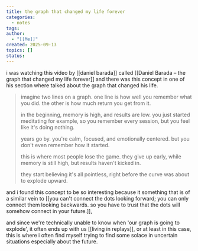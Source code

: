 ```yaml
---
title: the graph that changed my life forever
categories:
  - notes
tags:
author:
  - "[[Me]]"
created: 2025-09-13
topics: []
status:
---
```

i was watching this video by [[daniel barada]] called [[Daniel Barada – the graph that changed my life forever]]  and there was this concept in one of his section where talked about the graph that changed his life.

> imagine two lines on a graph. one line is how well you remember what you did. the other is how much return you get from it.
> 
> in the beginning, memory is high, and results are low. you just started meditating for example, so you remember every session, but you feel like it's doing nothing.
> 
> years go by. you're calm, focused, and emotionally centered. but you don't even remember how it started.
> 
> this is where most people lose the game. they give up early, while memory is still high, but results haven't kicked in. 
> 
> they start believing it's all pointless, right before the curve was about to explode upward.

and i found this concept to be so interesting because it something that is of a similar vein to [[you can't connect the dots looking forward; you can only connect them looking backwards. so you have to trust that the dots will somehow connect in your future.]], 

and since we're technically unable to know when 'our graph is going to explode', it often ends up with us [[living in replays]], or at least in this case, this is where i often find myself trying to find some solace in uncertain situations especially about the future.
